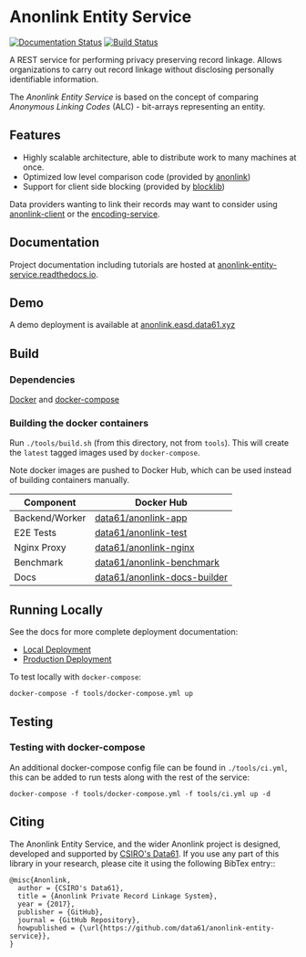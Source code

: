 # Anonlink Entity Service

[![Documentation Status](https://readthedocs.org/projects/anonlink-entity-service/badge/?version=stable)](https://anonlink-entity-service.readthedocs.io/en/stable/?badge=stable)
[![Build Status](https://dev.azure.com/data61/Anonlink/_apis/build/status/data61.anonlink-entity-service?branchName=develop)](https://dev.azure.com/data61/Anonlink/_build/latest?definitionId=1&branchName=develop)

A REST service for performing privacy preserving record linkage. Allows organizations to carry out record linkage 
without disclosing personally identifiable information.

The *Anonlink Entity Service* is based on the concept of comparing *Anonymous Linking Codes* (ALC) - bit-arrays
representing an entity.

## Features

- Highly scalable architecture, able to distribute work to many machines at once.
- Optimized low level comparison code (provided by [anonlink](https://github.com/data61/anonlink))
- Support for client side blocking (provided by [blocklib](https://github.com/data61/blocklib))
 

Data providers wanting to link their records may want to consider using
[anonlink-client](https://github.com/data61/anonlink-client/) or the 
[encoding-service](https://github.com/data61/anonlink-encoding-service/).

## Documentation

Project documentation including tutorials are hosted at 
[anonlink-entity-service.readthedocs.io](https://anonlink-entity-service.readthedocs.io/en/stable/). 

## Demo

A demo deployment is available at [anonlink.easd.data61.xyz](https://anonlink.easd.data61.xyz/)

## Build

### Dependencies

[Docker](http://docs.docker.com/installation/) and [docker-compose](http://docs.docker.com/compose/)


### Building the docker containers

Run `./tools/build.sh` (from this directory, not from `tools`). This will create the `latest` tagged
images used by `docker-compose`.

Note docker images are pushed to Docker Hub, which can be used instead of building containers manually.


| Component        | Docker Hub |
|------------------|---------|
|  Backend/Worker  | [data61/anonlink-app](https://hub.docker.com/r/data61/anonlink-app) |
|  E2E Tests       | [data61/anonlink-test](https://hub.docker.com/r/data61/anonlink-test) |
|  Nginx Proxy     | [data61/anonlink-nginx](https://hub.docker.com/r/data61/anonlink-nginx) |
|  Benchmark       | [data61/anonlink-benchmark](https://hub.docker.com/r/data61/anonlink-benchmark) |
|  Docs            | [data61/anonlink-docs-builder](https://hub.docker.com/r/data61/anonlink-docs-builder) |


## Running Locally

See the docs for more complete deployment documentation:

- [Local Deployment](./docs/local-deployment.rst)
- [Production Deployment](./docs/production-deployment.rst)

To test locally with `docker-compose`:

    docker-compose -f tools/docker-compose.yml up

## Testing

### Testing with docker-compose

An additional docker-compose config file can be found in `./tools/ci.yml`,
this can be added to run tests along with the rest of the service:

    docker-compose -f tools/docker-compose.yml -f tools/ci.yml up -d


## Citing

The Anonlink Entity Service, and the wider Anonlink project is designed, developed and supported by 
[CSIRO's Data61](https://www.data61.csiro.au/). If you use any part of this library in your research, please 
cite it using the following BibTex entry::

    @misc{Anonlink,
      author = {CSIRO's Data61},
      title = {Anonlink Private Record Linkage System},
      year = {2017},
      publisher = {GitHub},
      journal = {GitHub Repository},
      howpublished = {\url{https://github.com/data61/anonlink-entity-service}},
    }
